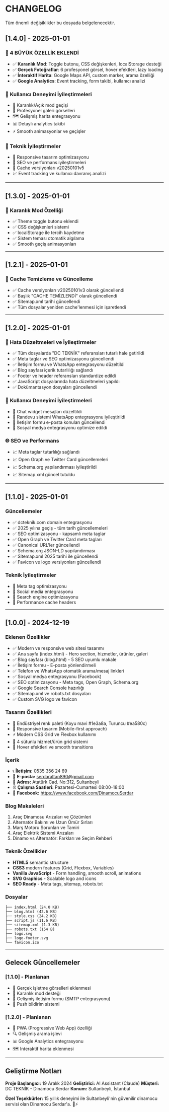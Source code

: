 # CHANGELOG

Tüm önemli değişiklikler bu dosyada belgelenecektir.

## [1.4.0] - 2025-01-01

### 🚀 4 BÜYÜK ÖZELLİK EKLENDİ
- ✅ **Karanlık Mod**: Toggle butonu, CSS değişkenleri, localStorage desteği
- ✅ **Gerçek Fotoğraflar**: 6 profesyonel görsel, hover efektleri, lazy loading
- ✅ **İnteraktif Harita**: Google Maps API, custom marker, arama özelliği
- ✅ **Google Analytics**: Event tracking, form takibi, kullanıcı analizi

### 🎨 Kullanıcı Deneyimi İyileştirmeleri
- 🌙 Karanlık/Açık mod geçişi
- 📸 Profesyonel galeri görselleri
- 🗺️ Gelişmiş harita entegrasyonu
- 📊 Detaylı analytics takibi
- ⚡ Smooth animasyonlar ve geçişler

### 🔧 Teknik İyileştirmeler
- 📱 Responsive tasarım optimizasyonu
- 🎯 SEO ve performans iyileştirmeleri
- 🔄 Cache versiyonları v20250101v5
- 📈 Event tracking ve kullanıcı davranış analizi

---

## [1.3.0] - 2025-01-01

### 🌙 Karanlık Mod Özelliği
- ✅ Theme toggle butonu eklendi
- ✅ CSS değişkenleri sistemi
- ✅ localStorage ile tercih kaydetme
- ✅ Sistem teması otomatik algılama
- ✅ Smooth geçiş animasyonları

---

## [1.2.1] - 2025-01-01

### 🔄 Cache Temizleme ve Güncelleme
- ✅ Cache versiyonları v20250101v3 olarak güncellendi
- ✅ Başlık "CACHE TEMİZLENDİ" olarak güncellendi
- ✅ Sitemap.xml tarihi güncellendi
- ✅ Tüm dosyalar yeniden cache'lenmesi için işaretlendi

---

## [1.2.0] - 2025-01-01

### 🔧 Hata Düzeltmeleri ve İyileştirmeler
- ✅ Tüm dosyalarda "DC TEKNİK" referansları tutarlı hale getirildi
- ✅ Meta taglar ve SEO optimizasyonu güncellendi
- ✅ İletişim formu ve WhatsApp entegrasyonu düzeltildi
- ✅ Blog sayfası içerik tutarlılığı sağlandı
- ✅ Footer ve header referansları standardize edildi
- ✅ JavaScript dosyalarında hata düzeltmeleri yapıldı
- ✅ Dokümantasyon dosyaları güncellendi

### 📱 Kullanıcı Deneyimi İyileştirmeleri
- 🔧 Chat widget mesajları düzeltildi
- 🔧 Randevu sistemi WhatsApp entegrasyonu iyileştirildi
- 🔧 İletişim formu e-posta konuları güncellendi
- 🔧 Sosyal medya entegrasyonu optimize edildi

### 🌐 SEO ve Performans
- 📈 Meta taglar tutarlılığı sağlandı
- 📈 Open Graph ve Twitter Card güncellemeleri
- 📈 Schema.org yapılandırması iyileştirildi
- 📈 Sitemap.xml güncel tutuldu

---

## [1.1.0] - 2025-01-01

### Güncellemeler
- ✅ dcteknik.com domain entegrasyonu
- ✅ 2025 yılına geçiş - tüm tarih güncellemeleri
- ✅ SEO optimizasyonu - kapsamlı meta taglar
- ✅ Open Graph ve Twitter Card meta tagları
- ✅ Canonical URL'ler güncellendi
- ✅ Schema.org JSON-LD yapılandırması
- ✅ Sitemap.xml 2025 tarihi ile güncellendi
- ✅ Favicon ve logo versiyonları güncellendi

### Teknik İyileştirmeler
- 🔧 Meta tag optimizasyonu
- 🔧 Social media entegrasyonu
- 🔧 Search engine optimizasyonu
- 🔧 Performance cache headers

---

## [1.0.0] - 2024-12-19

### Eklenen Özellikler
- ✅ Modern ve responsive web sitesi tasarımı
- ✅ Ana sayfa (index.html) - Hero section, hizmetler, ürünler, galeri
- ✅ Blog sayfası (blog.html) - 5 SEO uyumlu makale
- ✅ İletişim formu - E-posta yönlendirmeli
- ✅ Telefon ve WhatsApp otomatik arama/mesaj linkleri
- ✅ Sosyal medya entegrasyonu (Facebook)
- ✅ SEO optimizasyonu - Meta tags, Open Graph, Schema.org
- ✅ Google Search Console hazırlığı
- ✅ Sitemap.xml ve robots.txt dosyaları
- ✅ Custom SVG logo ve favicon

### Tasarım Özellikleri
- 🎨 Endüstriyel renk paleti (Koyu mavi #1e3a8a, Turuncu #ea580c)
- 📱 Responsive tasarım (Mobile-first approach)
- ⚡ Modern CSS Grid ve Flexbox kullanımı
- 🎯 4 sütunlu hizmet/ürün grid sistemi
- 💫 Hover efektleri ve smooth transitions

### İçerik
- 📞 **İletişim:** 0535 356 24 69
- 📧 **E-posta:** serdaraltan890@gmail.com
- 📍 **Adres:** Atatürk Cad. No:312, Sultanbeyli
- ⏰ **Çalışma Saatleri:** Pazartesi-Cumartesi 08:00-18:00
- 🔗 **Facebook:** https://www.facebook.com/DinamocuSerdar

### Blog Makaleleri
1. Araç Dinamosu Arızaları ve Çözümleri
2. Alternatör Bakımı ve Uzun Ömür Sırları
3. Marş Motoru Sorunları ve Tamiri
4. Araç Elektrik Sistemi Arızaları
5. Dinamo vs Alternatör: Farkları ve Seçim Rehberi

### Teknik Özellikler
- **HTML5** semantic structure
- **CSS3** modern features (Grid, Flexbox, Variables)
- **Vanilla JavaScript** - Form handling, smooth scroll, animations
- **SVG Graphics** - Scalable logo and icons
- **SEO Ready** - Meta tags, sitemap, robots.txt

### Dosyalar
```
├── index.html (24.0 KB)
├── blog.html (42.6 KB)
├── style.css (24.2 KB)
├── script.js (11.6 KB)
├── sitemap.xml (1.3 KB)
├── robots.txt (154 B)
├── logo.svg
├── logo-footer.svg
└── favicon.ico
```

---

## Gelecek Güncellemeler

### [1.1.0] - Planlanan
- 📸 Gerçek işletme görselleri eklenmesi
- 🌙 Karanlık mod desteği
- 📧 Gelişmiş iletişim formu (SMTP entegrasyonu)
- 🔔 Push bildirim sistemi

### [1.2.0] - Planlanan  
- 📱 PWA (Progressive Web App) özelliği
- 🔍 Gelişmiş arama işlevi
- 📊 Google Analytics entegrasyonu
- 🗺️ Interaktif harita eklenmesi

---

## Geliştirme Notları

**Proje Başlangıcı:** 19 Aralık 2024
**Geliştirici:** AI Assistant (Claude)
**Müşteri:** DC TEKNİK - Dinamocu Serdar
**Konum:** Sultanbeyli, İstanbul

**Özel Teşekkürler:** 15 yıllık deneyimi ile Sultanbeyli'nin güvenilir dinamocu servisi olan Dinamocu Serdar'a. 🚗⚡ 